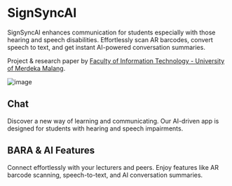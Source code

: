 # SignSyncAI

SignSyncAI enhances communication for students especially with those hearing and speech disabilities. Effortlessly scan AR barcodes, convert speech to text, and get instant AI-powered conversation summaries.

Project & research paper by [Faculty of Information Technology - University of Merdeka Malang](https://fti.unmer.ac.id/).

![image](https://github.com/yarabramasta/sign-sync-ai/assets/68318936/6075d888-9245-4034-b34d-e72a61bcfe86)

## Chat

Discover a new way of learning and communicating.
Our AI-driven app is designed for students with hearing and speech impairments.

## BARA & AI Features

Connect effortlessly with your lecturers and peers.
Enjoy features like AR barcode scanning, speech-to-text, and AI conversation summaries.
